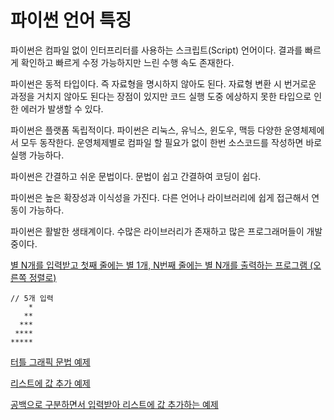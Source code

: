 # 파이썬 언어 특징
파이썬은 컴파일 없이 인터프리터를 사용하는 스크립트(Script) 언어이다. 결과를 빠르게 확인하고 빠르게 수정 가능하지만 느린 수행 속도 존재한다.

파이썬은 동적 타입이다. 즉 자료형을 명시하지 않아도 된다. 자료형 변환 시 번거로운 과정을 거치지 않아도 된다는 장점이 있지만 코드 실행 도중 에상하지 못한 타입으로 인한 에러가 발생할 수 있다.

파이썬은 플랫폼 독립적이다. 파이썬은 리눅스, 유닉스, 윈도우, 맥등 다양한 운영체제에서 모두 동작한다. 운영체제별로 컴파일 할 필요가 없이 한번 소스코드를 작성하면 바로 실행 가능하다.

파이썬은 간결하고 쉬운 문법이다. 문법이 쉽고 간결하여 코딩이 쉽다.

파이썬은 높은 확장성과 이식성을 가진다. 다른 언어나 라이브러리에 쉽게 접근해서 연동이 가능하다.

파이썬은 활발한 생태계이다. 수많은 라이브러리가 존재하고 많은 프로그래머들이 개발중이다.

[별 N개를 입력받고 첫째 줄에는 별 1개, N번째 줄에는 별 N개를 출력하는 프로그램 (오른쪽 정렬로)](https://github.com/skcy1515/Programming-Study/blob/main/Python/1.py)
```
// 5개 입력
    *
   **
  ***
 ****
*****
```
[터틀 그래픽 문법 예제](https://github.com/skcy1515/Programming-Study/blob/main/Python/2.py)

[리스트에 값 추가 예제](https://github.com/skcy1515/Programming-Study/blob/main/Python/3.py)

[공백으로 구분하면서 입력받아 리스트에 값 추가하는 예제](https://github.com/skcy1515/Programming-Study/blob/main/Python/4.py)

